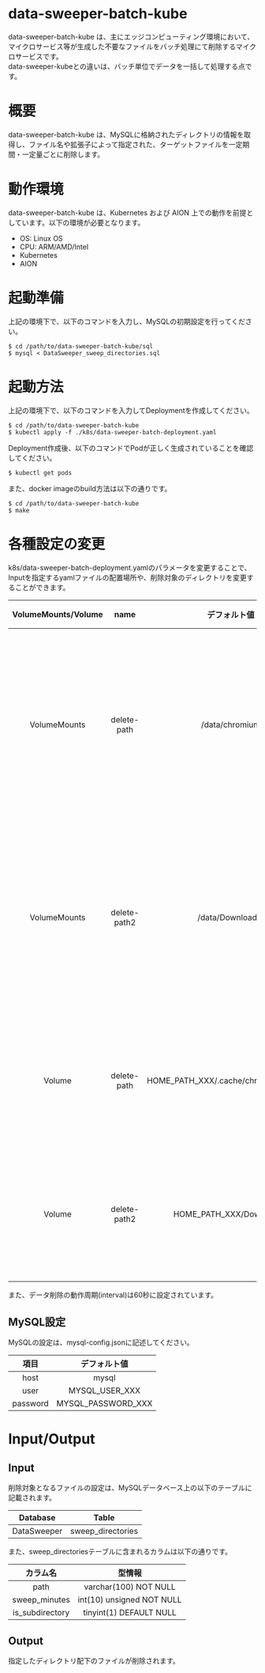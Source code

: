 # data-sweeper-batch-kube  
data-sweeper-batch-kube は、主にエッジコンピューティング環境において、マイクロサービス等が生成した不要なファイルをバッチ処理にて削除するマイクロサービスです。  
data-sweeper-kubeとの違いは、バッチ単位でデータを一括して処理する点です。

# 概要  
data-sweeper-batch-kube は、MySQLに格納されたディレクトリの情報を取得し、ファイル名や拡張子によって指定された、ターゲットファイルを一定期間・一定量ごとに削除します。  

# 動作環境  
data-sweeper-batch-kube は、Kubernetes および AION 上での動作を前提としています。以下の環境が必要となります。  

* OS: Linux OS
* CPU: ARM/AMD/Intel
* Kubernetes
* AION

# 起動準備
上記の環境下で、以下のコマンドを入力し、MySQLの初期設定を行ってください。
```
$ cd /path/to/data-sweeper-batch-kube/sql
$ mysql < DataSweeper_sweep_directories.sql
```
# 起動方法
上記の環境下で、以下のコマンドを入力してDeploymentを作成してください。
```
$ cd /path/to/data-sweeper-batch-kube
$ kubectl apply -f ./k8s/data-sweeper-batch-deployment.yaml
```
Deployment作成後、以下のコマンドでPodが正しく生成されていることを確認してください。
```
$ kubectl get pods
```
また、docker imageのbuild方法は以下の通りです。
```
$ cd /path/to/data-sweeper-batch-kube
$ make
```

# 各種設定の変更

k8s/data-sweeper-batch-deployment.yamlのパラメータを変更することで、Inputを指定するyamlファイルの配置場所や、削除対象のディレクトリを変更することができます。

| VolumeMounts/Volume | name         | デフォルト値                           | 備考                                   | 
| :-----------------: | :----------: | :------------------------------------: | :------------------------------------- | 
| VolumeMounts        | delete-path  | /data/chromium                         | 削除対象のディレクトリ<br>(コンテナ上) | 
| VolumeMounts        | delete-path2 | /data/Downloads/                       | 削除対象のディレクトリ<br>(コンテナ上) | 
| Volume              | delete-path  | HOME_PATH_XXX/.cache/chromium/Default/ | 削除対象のディレクトリ                 | 
| Volume              | delete-path2 | HOME_PATH_XXX/Downloads/               | 削除対象のディレクトリ                 | 

また、データ削除の動作周期(interval)は60秒に設定されています。

## MySQL設定
MySQLの設定は、mysql-config.jsonに記述してください。

| 項目     | デフォルト値       | 
| :------: | :----------------: | 
| host     | mysql              | 
| user     | MYSQL_USER_XXX     | 
| password | MYSQL_PASSWORD_XXX | 

# Input/Output
## Input
削除対象となるファイルの設定は、MySQLデータベース上の以下のテーブルに記載されます。  

| Database    | Table             | 
| :---------: | :---------------: | 
| DataSweeper | sweep_directories |   



また、sweep_directoriesテーブルに含まれるカラムは以下の通りです。  

| カラム名        | 型情報                    | 
| :-------------: | :-----------------------: | 
| path            | varchar(100) NOT NULL     | 
| sweep_minutes   | int(10) unsigned NOT NULL | 
| is_subdirectory | tinyint(1) DEFAULT NULL   | 

## Output
指定したディレクトリ配下のファイルが削除されます。
